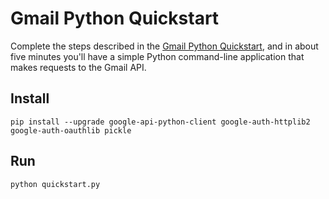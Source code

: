 # Gmail Python Quickstart

Complete the steps described in the [Gmail Python Quickstart](
https://developers.google.com/gmail/api/quickstart/python), and in
about five minutes you'll have a simple Python command-line application that
makes requests to the Gmail API.

## Install

```
pip install --upgrade google-api-python-client google-auth-httplib2 google-auth-oauthlib pickle
```

## Run

```
python quickstart.py
```
